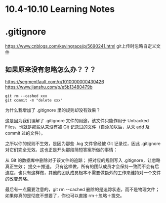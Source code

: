 # 10.4-10.10 Learning Notes
# .gitignore
<https://www.cnblogs.com/kevingrace/p/5690241.html>
git上传时忽略自定义文件
## 如果原来没有忽略怎么办？？？
<https://segmentfault.com/q/1010000000430426>
<https://www.jianshu.com/p/e5b13480479b>
```
git rm --cashed xxx
git commit -m "delete xxx"
```
为什么我增加了 .gitignore 里的规则却没有效果？

这是因为我们误解了 .gitignore 文件的用途，该文件只能作用于 Untracked Files，也就是那些从来没有被 Git 记录过的文件（自添加以后，从未 add 及 commit 过的文件）。

之所以你的规则不生效，是因为那些 .log 文件曾经被 Git 记录过，因此 .gitignore 对它们完全无效。这也正是开头那段简短答案所做的事情：

从 Git 的数据库中删除对于该文件的追踪；
把对应的规则写入 .gitignore，让忽略真正生效；
提交＋推送。
只有这样做，所有的团队成员才会保持一致而不会有后遗症，也只有这样做，其他的团队成员根本不需要做额外的工作来维持对一个文件的改变忽略。

最后有一点需要注意的，git rm --cached 删除的是追踪状态，而不是物理文件；如果你真的是彻底不想要了，你也可以直接 rm＋忽略＋提交。